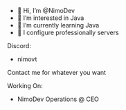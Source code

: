 - 👋 Hi, I’m @NimoDev
- 👀 I’m interested in Java
- 🌱 I’m currently learning Java
- 🎇 I configure professionally servers

Discord:

* nimovt

Contact me for whatever you want

Working On:

- NimoDev Operations @ CEO


